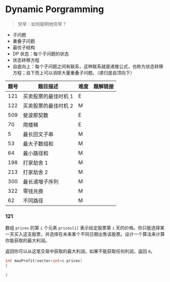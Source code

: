 # Dynamic Porgramming

> 穷举：如何聪明地穷举？

* 子问题
* 重叠子问题
* 最优子结构
* DP 状态：每个子问题的状态
* 状态转移方程
* 自底向上：每个子问题之间有联系，这种联系就是递推公式，也称为状态转移方程；自下而上可以消除大量重叠子问题。（递归是自顶向下）



| 题号 | 题目描述             | 难度 | 题解链接 |
| ---- | -------------------- | ---- | -------- |
| 121  | 买卖股票的最佳时机 1 | E    |          |
| 122  | 买卖股票的最佳时机 2 | M    |          |
| 509  | 斐波那契数           | E    |          |
| 70   | 爬楼梯               | E    |          |
| 5    | 最长回文子串         | M    |          |
| 53   | 最大子数组和         | M    |          |
| 64   | 最小路径和           | M    |          |
| 198  | 打家劫舍 1           | M    |          |
| 213  | 打家劫舍 2           | M    |          |
| 300  | 最长递增子序列       | M    |          |
| 322  | 零钱兑换             | M    |          |
| 62   | 不同路径             | M    |          |



### 121

数组 `prices` 的第 `i` 个元素 `prices[i]` 表示给定股票第 `i` 天的价格。你只能选择某一天买入这支股票，并选择在未来某个不同日期出售该股票。设计一个算法来计算你能获取的最大利润。

返回你可以从这笔交易中获取的最大利润。如果不能获取任何利润，返回 `0`。





```c++
int maxProfit(vector<int>& prices)
{
    
}
```